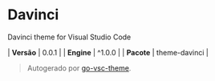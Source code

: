 # Davinci

Davinci theme for Visual Studio Code

| **Versão** | 0.0.1 |
| **Engine** | ^1.0.0 |
| **Pacote** | theme-davinci |

> Autogerado por [go-vsc-theme](https://github.com/natalbu/go-vsc-theme).
